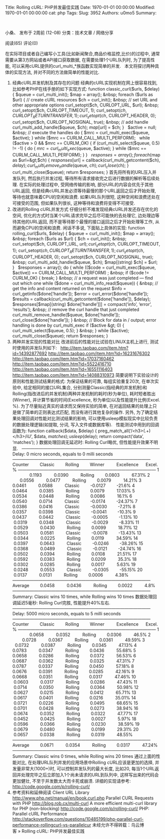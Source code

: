 Title: Rolling cURL: PHP并发最佳实践
Date: 1970-01-01 00:00:00
Modified: 1970-01-01 00:00:00
cat: php
Tags: 
Slug: 3952
Authors: u0mo5 
Summary: 

&nbsp;


小桑、&nbsp;发布于 2周前 (12-08)
分类：技术文章&nbsp;/&nbsp;网络分享


阅读(65)
评论(0)


在实际项目或者自己编写小工具(比如新闻聚合,商品价格监控,比价)的过程中, 通常需要从第3方网站或者API接口获取数据, 在需要处理1个URL队列时, 为了提高性能, 可以采用cURL提供的curl_multi_*族函数实现简单的并发.
&nbsp;
本文将探讨两种具体的实现方法, 并对不同的方法做简单的性能对比.
&nbsp;
1. 经典cURL并发机制及其存在的问题
经典的cURL实现机制在网上很容易找到, 比如参考PHP在线手册的如下实现方式:
function classic_curl($urls, $delay) {
$queue = curl_multi_init();
$map = array();
&nbsp;
foreach ($urls as $url) {
// create cURL resources
$ch = curl_init();
&nbsp;
// set URL and other appropriate options
curl_setopt($ch, CURLOPT_URL, $url);
&nbsp;
curl_setopt($ch, CURLOPT_TIMEOUT, 1);
curl_setopt($ch, CURLOPT_RETURNTRANSFER, 1);
curl_setopt($ch, CURLOPT_HEADER, 0);
curl_setopt($ch, CURLOPT_NOSIGNAL, true);
&nbsp;
// add handle
curl_multi_add_handle($queue, $ch);
$map[$url] = $ch;
}
&nbsp;
$active = null;
&nbsp;
// execute the handles
do {
$mrc = curl_multi_exec($queue, $active);
} while ($mrc == CURLM_CALL_MULTI_PERFORM);
&nbsp;
while ($active &gt; 0 &amp;&amp; $mrc == CURLM_OK) {
if (curl_multi_select($queue, 0.5) != -1) {
do {
$mrc = curl_multi_exec($queue, $active);
} while ($mrc == CURLM_CALL_MULTI_PERFORM);
}
}
&nbsp;
$responses = array();
foreach ($map as $url=&gt;$ch) {
$responses[$url] = callback(curl_multi_getcontent($ch), $delay);
curl_multi_remove_handle($queue, $ch);
curl_close($ch);
}
&nbsp;
curl_multi_close($queue);
return $responses;
}
首先将所有的URL压入并发队列, 然后执行并发过程, 等待所有请求接收完之后进行数据的解析等后续处理. 在实际的处理过程中, 受网络传输的影响, 部分URL的内容会优先于其他URL返回, 但是经典cURL并发必须等待最慢的那个URL返回之后才开始处理, 等待也就意味着CPU的空闲和浪费. 如果URL队列很短, 这种空闲和浪费还处在可接受的范围, 但如果队列很长, 这种等待和浪费将变得不可接受.
&nbsp;
2. 改进的Rolling cURL并发方式
仔细分析不难发现经典cURL并发还存在优化的空间, 优化的方式时当某个URL请求完毕之后尽可能快的去处理它, 边处理边等待其他的URL返回, 而不是等待那个最慢的接口返回之后才开始处理等工作, 从而避免CPU的空闲和浪费. 闲话不多说, 下面贴上具体的实现:
function rolling_curl($urls, $delay) {
$queue = curl_multi_init();
$map = array();
&nbsp;
foreach ($urls as $url) {
$ch = curl_init();
&nbsp;
curl_setopt($ch, CURLOPT_URL, $url);
curl_setopt($ch, CURLOPT_TIMEOUT, 1);
curl_setopt($ch, CURLOPT_RETURNTRANSFER, 1);
curl_setopt($ch, CURLOPT_HEADER, 0);
curl_setopt($ch, CURLOPT_NOSIGNAL, true);
&nbsp;
curl_multi_add_handle($queue, $ch);
$map[(string) $ch] = $url;
}
&nbsp;
$responses = array();
do {
while (($code = curl_multi_exec($queue, $active)) == CURLM_CALL_MULTI_PERFORM) ;
&nbsp;
if ($code != CURLM_OK) { break; }
&nbsp;
// a request was just completed — find out which one
while ($done = curl_multi_info_read($queue)) {
&nbsp;
// get the info and content returned on the request
$info = curl_getinfo($done[‘handle’]);
$error = curl_error($done[‘handle’]);
$results = callback(curl_multi_getcontent($done[‘handle’]), $delay);
$responses[$map[(string) $done[‘handle’]]] = compact(‘info’, ‘error’, ‘results’);
&nbsp;
// remove the curl handle that just completed
curl_multi_remove_handle($queue, $done[‘handle’]);
curl_close($done[‘handle’]);
}
&nbsp;
// Block for data in / output; error handling is done by curl_multi_exec
if ($active &gt; 0) {
curl_multi_select($queue, 0.5);
}
&nbsp;
} while ($active);
&nbsp;
curl_multi_close($queue);
return $responses;
}
3. 两种并发实现的性能对比
改进前后的性能对比试验在LINUX主机上进行, 测试时使用的并发队列如下:
&nbsp;
http://item.taobao.com/item.htm?id=14392877692
http://item.taobao.com/item.htm?id=16231676302
http://item.taobao.com/item.htm?id=17037160462
http://item.taobao.com/item.htm?id=5522416710
http://item.taobao.com/item.htm?id=16551116403
http://item.taobao.com/item.htm?id=14088310973
简要说明下实验设计的原则和性能测试结果的格式: 为保证结果的可靠, 每组实验重复20次, 在单次实验中, 给定相同的接口URL集合, 分别测量Classic(指经典的并发机制)和Rolling(指改进后的并发机制)两种并发机制的耗时(秒为单位), 耗时短者胜出(Winner), 并计算节省的时间(Excellence, 秒为单位)以及性能提升比例(Excel. %). 为了尽量贴近真实的请求而又保持实验的简单, 在对返回结果的处理上只是做了简单的正则表达式匹配, 而没有进行其他复杂的操作. 另外, 为了确定结果处理回调对性能对比测试结果的影响, 可以使用usleep模拟现实中比较负责的数据处理逻辑(如提取, 分词, 写入文件或数据库等).
&nbsp;
性能测试中用到的回调函数为:
function callback($data, $delay) {
preg_match_all(‘/&lt;h3&gt;(.+)&lt;/h3&gt;/iU’, $data, $matches);
usleep($delay);
return compact(‘data’, ‘matches’);
}
数据处理回调无延迟时: Rolling Curl略优, 但性能提升效果不明显.
&nbsp;
————————————————————————————————
Delay: 0 micro seconds, equals to 0 milli seconds
————————————————————————————————
Counter &nbsp; &nbsp; &nbsp; &nbsp; Classic &nbsp; &nbsp; &nbsp; &nbsp; Rolling &nbsp; &nbsp; &nbsp; &nbsp; Winner &nbsp; &nbsp; &nbsp; &nbsp; &nbsp;Excellence &nbsp; &nbsp; &nbsp;Excel. %
————————————————————————————————
1 &nbsp; &nbsp; &nbsp; &nbsp; &nbsp; &nbsp; &nbsp; 0.1193 &nbsp; &nbsp; &nbsp; &nbsp; &nbsp;0.0390 &nbsp; &nbsp; &nbsp; &nbsp; &nbsp;Rolling &nbsp; &nbsp; &nbsp; &nbsp; 0.0803 &nbsp; &nbsp; &nbsp; &nbsp; &nbsp;67.31%
2 &nbsp; &nbsp; &nbsp; &nbsp; &nbsp; &nbsp; &nbsp; 0.0556 &nbsp; &nbsp; &nbsp; &nbsp; &nbsp;0.0477 &nbsp; &nbsp; &nbsp; &nbsp; &nbsp;Rolling &nbsp; &nbsp; &nbsp; &nbsp; 0.0079 &nbsp; &nbsp; &nbsp; &nbsp; &nbsp;14.21%
3 &nbsp; &nbsp; &nbsp; &nbsp; &nbsp; &nbsp; &nbsp; 0.0461 &nbsp; &nbsp; &nbsp; &nbsp; &nbsp;0.0588 &nbsp; &nbsp; &nbsp; &nbsp; &nbsp;Classic &nbsp; &nbsp; &nbsp; &nbsp; -0.0127 &nbsp; &nbsp; &nbsp; &nbsp; -21.6%
4 &nbsp; &nbsp; &nbsp; &nbsp; &nbsp; &nbsp; &nbsp; 0.0464 &nbsp; &nbsp; &nbsp; &nbsp; &nbsp;0.0385 &nbsp; &nbsp; &nbsp; &nbsp; &nbsp;Rolling &nbsp; &nbsp; &nbsp; &nbsp; 0.0079 &nbsp; &nbsp; &nbsp; &nbsp; &nbsp;17.03%
5 &nbsp; &nbsp; &nbsp; &nbsp; &nbsp; &nbsp; &nbsp; 0.0534 &nbsp; &nbsp; &nbsp; &nbsp; &nbsp;0.0448 &nbsp; &nbsp; &nbsp; &nbsp; &nbsp;Rolling &nbsp; &nbsp; &nbsp; &nbsp; 0.0086 &nbsp; &nbsp; &nbsp; &nbsp; &nbsp;16.1%
6 &nbsp; &nbsp; &nbsp; &nbsp; &nbsp; &nbsp; &nbsp; 0.0540 &nbsp; &nbsp; &nbsp; &nbsp; &nbsp;0.0714 &nbsp; &nbsp; &nbsp; &nbsp; &nbsp;Classic &nbsp; &nbsp; &nbsp; &nbsp; -0.0174 &nbsp; &nbsp; &nbsp; &nbsp; -24.37%
7 &nbsp; &nbsp; &nbsp; &nbsp; &nbsp; &nbsp; &nbsp; 0.0386 &nbsp; &nbsp; &nbsp; &nbsp; &nbsp;0.0416 &nbsp; &nbsp; &nbsp; &nbsp; &nbsp;Classic &nbsp; &nbsp; &nbsp; &nbsp; -0.0030 &nbsp; &nbsp; &nbsp; &nbsp; -7.21%
8 &nbsp; &nbsp; &nbsp; &nbsp; &nbsp; &nbsp; &nbsp; 0.0357 &nbsp; &nbsp; &nbsp; &nbsp; &nbsp;0.0398 &nbsp; &nbsp; &nbsp; &nbsp; &nbsp;Classic &nbsp; &nbsp; &nbsp; &nbsp; -0.0041 &nbsp; &nbsp; &nbsp; &nbsp; -10.3%
9 &nbsp; &nbsp; &nbsp; &nbsp; &nbsp; &nbsp; &nbsp; 0.0437 &nbsp; &nbsp; &nbsp; &nbsp; &nbsp;0.0442 &nbsp; &nbsp; &nbsp; &nbsp; &nbsp;Classic &nbsp; &nbsp; &nbsp; &nbsp; -0.0005 &nbsp; &nbsp; &nbsp; &nbsp; -1.13%
10 &nbsp; &nbsp; &nbsp; &nbsp; &nbsp; &nbsp; &nbsp;0.0319 &nbsp; &nbsp; &nbsp; &nbsp; &nbsp;0.0348 &nbsp; &nbsp; &nbsp; &nbsp; &nbsp;Classic &nbsp; &nbsp; &nbsp; &nbsp; -0.0029 &nbsp; &nbsp; &nbsp; &nbsp; -8.33%
11 &nbsp; &nbsp; &nbsp; &nbsp; &nbsp; &nbsp; &nbsp;0.0529 &nbsp; &nbsp; &nbsp; &nbsp; &nbsp;0.0430 &nbsp; &nbsp; &nbsp; &nbsp; &nbsp;Rolling &nbsp; &nbsp; &nbsp; &nbsp; 0.0099 &nbsp; &nbsp; &nbsp; &nbsp; &nbsp;18.71%
12 &nbsp; &nbsp; &nbsp; &nbsp; &nbsp; &nbsp; &nbsp;0.0503 &nbsp; &nbsp; &nbsp; &nbsp; &nbsp;0.0581 &nbsp; &nbsp; &nbsp; &nbsp; &nbsp;Classic &nbsp; &nbsp; &nbsp; &nbsp; -0.0078 &nbsp; &nbsp; &nbsp; &nbsp; -13.43%
13 &nbsp; &nbsp; &nbsp; &nbsp; &nbsp; &nbsp; &nbsp;0.0344 &nbsp; &nbsp; &nbsp; &nbsp; &nbsp;0.0225 &nbsp; &nbsp; &nbsp; &nbsp; &nbsp;Rolling &nbsp; &nbsp; &nbsp; &nbsp; 0.0119 &nbsp; &nbsp; &nbsp; &nbsp; &nbsp;34.59%
14 &nbsp; &nbsp; &nbsp; &nbsp; &nbsp; &nbsp; &nbsp;0.0397 &nbsp; &nbsp; &nbsp; &nbsp; &nbsp;0.0643 &nbsp; &nbsp; &nbsp; &nbsp; &nbsp;Classic &nbsp; &nbsp; &nbsp; &nbsp; -0.0246 &nbsp; &nbsp; &nbsp; &nbsp; -38.26%
15 &nbsp; &nbsp; &nbsp; &nbsp; &nbsp; &nbsp; &nbsp;0.0368 &nbsp; &nbsp; &nbsp; &nbsp; &nbsp;0.0489 &nbsp; &nbsp; &nbsp; &nbsp; &nbsp;Classic &nbsp; &nbsp; &nbsp; &nbsp; -0.0121 &nbsp; &nbsp; &nbsp; &nbsp; -24.74%
16 &nbsp; &nbsp; &nbsp; &nbsp; &nbsp; &nbsp; &nbsp;0.0502 &nbsp; &nbsp; &nbsp; &nbsp; &nbsp;0.0394 &nbsp; &nbsp; &nbsp; &nbsp; &nbsp;Rolling &nbsp; &nbsp; &nbsp; &nbsp; 0.0108 &nbsp; &nbsp; &nbsp; &nbsp; &nbsp;21.51%
17 &nbsp; &nbsp; &nbsp; &nbsp; &nbsp; &nbsp; &nbsp;0.0592 &nbsp; &nbsp; &nbsp; &nbsp; &nbsp;0.0383 &nbsp; &nbsp; &nbsp; &nbsp; &nbsp;Rolling &nbsp; &nbsp; &nbsp; &nbsp; 0.0209 &nbsp; &nbsp; &nbsp; &nbsp; &nbsp;35.3%
18 &nbsp; &nbsp; &nbsp; &nbsp; &nbsp; &nbsp; &nbsp;0.0302 &nbsp; &nbsp; &nbsp; &nbsp; &nbsp;0.0285 &nbsp; &nbsp; &nbsp; &nbsp; &nbsp;Rolling &nbsp; &nbsp; &nbsp; &nbsp; 0.0017 &nbsp; &nbsp; &nbsp; &nbsp; &nbsp;5.63%
19 &nbsp; &nbsp; &nbsp; &nbsp; &nbsp; &nbsp; &nbsp;0.0248 &nbsp; &nbsp; &nbsp; &nbsp; &nbsp;0.0553 &nbsp; &nbsp; &nbsp; &nbsp; &nbsp;Classic &nbsp; &nbsp; &nbsp; &nbsp; -0.0305 &nbsp; &nbsp; &nbsp; &nbsp; -55.15%
20 &nbsp; &nbsp; &nbsp; &nbsp; &nbsp; &nbsp; &nbsp;0.0137 &nbsp; &nbsp; &nbsp; &nbsp; &nbsp;0.0131 &nbsp; &nbsp; &nbsp; &nbsp; &nbsp;Rolling &nbsp; &nbsp; &nbsp; &nbsp; 0.0006 &nbsp; &nbsp; &nbsp; &nbsp; &nbsp;4.38%
————————————————————————————————
Average &nbsp; &nbsp; &nbsp; &nbsp; 0.0458 &nbsp; &nbsp; &nbsp; &nbsp; &nbsp;0.0436 &nbsp; &nbsp; &nbsp; &nbsp; &nbsp;Rolling &nbsp; &nbsp; &nbsp; &nbsp; 0.0022 &nbsp; &nbsp; &nbsp; &nbsp; &nbsp;4.8%
————————————————————————————————
Summary: Classic wins 10 times, while Rolling wins 10 times
数据处理回调延迟5毫秒: Rolling Curl完胜, 性能提升40%左右.
&nbsp;
————————————————————————————————
Delay: 5000 micro seconds, equals to 5 milli seconds
————————————————————————————————
Counter &nbsp; &nbsp; &nbsp; &nbsp; Classic &nbsp; &nbsp; &nbsp; &nbsp; Rolling &nbsp; &nbsp; &nbsp; &nbsp; Winner &nbsp; &nbsp; &nbsp; &nbsp; &nbsp;Excellence &nbsp; &nbsp; &nbsp;Excel. %
————————————————————————————————
1 &nbsp; &nbsp; &nbsp; &nbsp; &nbsp; &nbsp; &nbsp; 0.0658 &nbsp; &nbsp; &nbsp; &nbsp; &nbsp;0.0352 &nbsp; &nbsp; &nbsp; &nbsp; &nbsp;Rolling &nbsp; &nbsp; &nbsp; &nbsp; 0.0306 &nbsp; &nbsp; &nbsp; &nbsp; &nbsp;46.5%
2 &nbsp; &nbsp; &nbsp; &nbsp; &nbsp; &nbsp; &nbsp; 0.0728 &nbsp; &nbsp; &nbsp; &nbsp; &nbsp;0.0367 &nbsp; &nbsp; &nbsp; &nbsp; &nbsp;Rolling &nbsp; &nbsp; &nbsp; &nbsp; 0.0361 &nbsp; &nbsp; &nbsp; &nbsp; &nbsp;49.59%
3 &nbsp; &nbsp; &nbsp; &nbsp; &nbsp; &nbsp; &nbsp; 0.0732 &nbsp; &nbsp; &nbsp; &nbsp; &nbsp;0.0387 &nbsp; &nbsp; &nbsp; &nbsp; &nbsp;Rolling &nbsp; &nbsp; &nbsp; &nbsp; 0.0345 &nbsp; &nbsp; &nbsp; &nbsp; &nbsp;47.13%
4 &nbsp; &nbsp; &nbsp; &nbsp; &nbsp; &nbsp; &nbsp; 0.0783 &nbsp; &nbsp; &nbsp; &nbsp; &nbsp;0.0347 &nbsp; &nbsp; &nbsp; &nbsp; &nbsp;Rolling &nbsp; &nbsp; &nbsp; &nbsp; 0.0436 &nbsp; &nbsp; &nbsp; &nbsp; &nbsp;55.68%
5 &nbsp; &nbsp; &nbsp; &nbsp; &nbsp; &nbsp; &nbsp; 0.0658 &nbsp; &nbsp; &nbsp; &nbsp; &nbsp;0.0286 &nbsp; &nbsp; &nbsp; &nbsp; &nbsp;Rolling &nbsp; &nbsp; &nbsp; &nbsp; 0.0372 &nbsp; &nbsp; &nbsp; &nbsp; &nbsp;56.53%
6 &nbsp; &nbsp; &nbsp; &nbsp; &nbsp; &nbsp; &nbsp; 0.0687 &nbsp; &nbsp; &nbsp; &nbsp; &nbsp;0.0362 &nbsp; &nbsp; &nbsp; &nbsp; &nbsp;Rolling &nbsp; &nbsp; &nbsp; &nbsp; 0.0325 &nbsp; &nbsp; &nbsp; &nbsp; &nbsp;47.31%
7 &nbsp; &nbsp; &nbsp; &nbsp; &nbsp; &nbsp; &nbsp; 0.0787 &nbsp; &nbsp; &nbsp; &nbsp; &nbsp;0.0337 &nbsp; &nbsp; &nbsp; &nbsp; &nbsp;Rolling &nbsp; &nbsp; &nbsp; &nbsp; 0.0450 &nbsp; &nbsp; &nbsp; &nbsp; &nbsp;57.18%
8 &nbsp; &nbsp; &nbsp; &nbsp; &nbsp; &nbsp; &nbsp; 0.0676 &nbsp; &nbsp; &nbsp; &nbsp; &nbsp;0.0391 &nbsp; &nbsp; &nbsp; &nbsp; &nbsp;Rolling &nbsp; &nbsp; &nbsp; &nbsp; 0.0285 &nbsp; &nbsp; &nbsp; &nbsp; &nbsp;42.16%
9 &nbsp; &nbsp; &nbsp; &nbsp; &nbsp; &nbsp; &nbsp; 0.0668 &nbsp; &nbsp; &nbsp; &nbsp; &nbsp;0.0351 &nbsp; &nbsp; &nbsp; &nbsp; &nbsp;Rolling &nbsp; &nbsp; &nbsp; &nbsp; 0.0317 &nbsp; &nbsp; &nbsp; &nbsp; &nbsp;47.46%
10 &nbsp; &nbsp; &nbsp; &nbsp; &nbsp; &nbsp; &nbsp;0.0603 &nbsp; &nbsp; &nbsp; &nbsp; &nbsp;0.0317 &nbsp; &nbsp; &nbsp; &nbsp; &nbsp;Rolling &nbsp; &nbsp; &nbsp; &nbsp; 0.0286 &nbsp; &nbsp; &nbsp; &nbsp; &nbsp;47.43%
11 &nbsp; &nbsp; &nbsp; &nbsp; &nbsp; &nbsp; &nbsp;0.0714 &nbsp; &nbsp; &nbsp; &nbsp; &nbsp;0.0350 &nbsp; &nbsp; &nbsp; &nbsp; &nbsp;Rolling &nbsp; &nbsp; &nbsp; &nbsp; 0.0364 &nbsp; &nbsp; &nbsp; &nbsp; &nbsp;50.98%
12 &nbsp; &nbsp; &nbsp; &nbsp; &nbsp; &nbsp; &nbsp;0.0627 &nbsp; &nbsp; &nbsp; &nbsp; &nbsp;0.0215 &nbsp; &nbsp; &nbsp; &nbsp; &nbsp;Rolling &nbsp; &nbsp; &nbsp; &nbsp; 0.0412 &nbsp; &nbsp; &nbsp; &nbsp; &nbsp;65.71%
13 &nbsp; &nbsp; &nbsp; &nbsp; &nbsp; &nbsp; &nbsp;0.0617 &nbsp; &nbsp; &nbsp; &nbsp; &nbsp;0.0401 &nbsp; &nbsp; &nbsp; &nbsp; &nbsp;Rolling &nbsp; &nbsp; &nbsp; &nbsp; 0.0216 &nbsp; &nbsp; &nbsp; &nbsp; &nbsp;35.01%
14 &nbsp; &nbsp; &nbsp; &nbsp; &nbsp; &nbsp; &nbsp;0.0721 &nbsp; &nbsp; &nbsp; &nbsp; &nbsp;0.0226 &nbsp; &nbsp; &nbsp; &nbsp; &nbsp;Rolling &nbsp; &nbsp; &nbsp; &nbsp; 0.0495 &nbsp; &nbsp; &nbsp; &nbsp; &nbsp;68.65%
15 &nbsp; &nbsp; &nbsp; &nbsp; &nbsp; &nbsp; &nbsp;0.0701 &nbsp; &nbsp; &nbsp; &nbsp; &nbsp;0.0428 &nbsp; &nbsp; &nbsp; &nbsp; &nbsp;Rolling &nbsp; &nbsp; &nbsp; &nbsp; 0.0273 &nbsp; &nbsp; &nbsp; &nbsp; &nbsp;38.94%
16 &nbsp; &nbsp; &nbsp; &nbsp; &nbsp; &nbsp; &nbsp;0.0674 &nbsp; &nbsp; &nbsp; &nbsp; &nbsp;0.0352 &nbsp; &nbsp; &nbsp; &nbsp; &nbsp;Rolling &nbsp; &nbsp; &nbsp; &nbsp; 0.0322 &nbsp; &nbsp; &nbsp; &nbsp; &nbsp;47.77%
17 &nbsp; &nbsp; &nbsp; &nbsp; &nbsp; &nbsp; &nbsp;0.0452 &nbsp; &nbsp; &nbsp; &nbsp; &nbsp;0.0425 &nbsp; &nbsp; &nbsp; &nbsp; &nbsp;Rolling &nbsp; &nbsp; &nbsp; &nbsp; 0.0027 &nbsp; &nbsp; &nbsp; &nbsp; &nbsp;5.97%
18 &nbsp; &nbsp; &nbsp; &nbsp; &nbsp; &nbsp; &nbsp;0.0596 &nbsp; &nbsp; &nbsp; &nbsp; &nbsp;0.0366 &nbsp; &nbsp; &nbsp; &nbsp; &nbsp;Rolling &nbsp; &nbsp; &nbsp; &nbsp; 0.0230 &nbsp; &nbsp; &nbsp; &nbsp; &nbsp;38.59%
19 &nbsp; &nbsp; &nbsp; &nbsp; &nbsp; &nbsp; &nbsp;0.0679 &nbsp; &nbsp; &nbsp; &nbsp; &nbsp;0.0480 &nbsp; &nbsp; &nbsp; &nbsp; &nbsp;Rolling &nbsp; &nbsp; &nbsp; &nbsp; 0.0199 &nbsp; &nbsp; &nbsp; &nbsp; &nbsp;29.31%
20 &nbsp; &nbsp; &nbsp; &nbsp; &nbsp; &nbsp; &nbsp;0.0657 &nbsp; &nbsp; &nbsp; &nbsp; &nbsp;0.0338 &nbsp; &nbsp; &nbsp; &nbsp; &nbsp;Rolling &nbsp; &nbsp; &nbsp; &nbsp; 0.0319 &nbsp; &nbsp; &nbsp; &nbsp; &nbsp;48.55%
————————————————————————————————
Average &nbsp; &nbsp; &nbsp; &nbsp; 0.0671 &nbsp; &nbsp; &nbsp; &nbsp; &nbsp;0.0354 &nbsp; &nbsp; &nbsp; &nbsp; &nbsp;Rolling &nbsp; &nbsp; &nbsp; &nbsp; 0.0317 &nbsp; &nbsp; &nbsp; &nbsp; &nbsp;47.24%
————————————————————————————————
Summary: Classic wins 0 times, while Rolling wins 20 times
通过上面的性能对比, 在处理URL队列并发的应用场景中Rolling cURL应该是更加的选择, 并发量非常大(1000+)时, 可以控制并发队列的最大长度, 比如20, 每当1个URL返回并处理完毕之后立即加入1个尚未请求的URL到队列中, 这样写出来的代码会更加健壮, 不至于并发数太大而卡死或崩溃. 详细的实现请参考: http://code.google.com/p/rolling-curl/
&nbsp;
5. 参考资料和延伸阅读
Client URL Library http://www.php.net/manual/en/book.curl.php
Parallel CURL Requests with PHP http://blog.rob.cx/multi-curl
A more efficient multi-curl library for PHP (non-blocking) http://code.google.com/p/rolling-curl/
PHP: Parallel cURL Performance http://stackoverflow.com/questions/10485199/php-parallel-curl-performance-rollingcurl-vs-parallelcur
未经允许不得转载：乌云博客&nbsp;»&nbsp;Rolling cURL: PHP并发最佳实践
